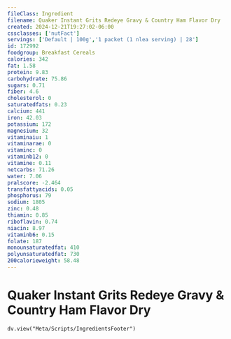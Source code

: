 ```yaml
---
fileClass: Ingredient
filename: Quaker Instant Grits Redeye Gravy & Country Ham Flavor Dry
created: 2024-12-21T19:27:02-06:00
cssclasses: ['nutFact']
servings: ['Default | 100g','1 packet (1 nlea serving) | 28']
id: 172992
foodgroup: Breakfast Cereals
calories: 342
fat: 1.58
protein: 9.83
carbohydrate: 75.86
sugars: 0.71
fiber: 4.6
cholesterol: 0
saturatedfats: 0.23
calcium: 441
iron: 42.03
potassium: 172
magnesium: 32
vitaminaiu: 1
vitaminarae: 0
vitaminc: 0
vitaminb12: 0
vitamine: 0.11
netcarbs: 71.26
water: 7.06
pralscore: -2.464
transfattyacids: 0.05
phosphorus: 79
sodium: 1805
zinc: 0.48
thiamin: 0.85
riboflavin: 0.74
niacin: 8.97
vitaminb6: 0.15
folate: 187
monounsaturatedfat: 410
polyunsaturatedfat: 730
200calorieweight: 58.48
---
```


# Quaker Instant Grits Redeye Gravy & Country Ham Flavor Dry

```dataviewjs
dv.view("Meta/Scripts/IngredientsFooter")
```